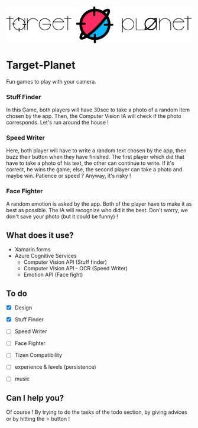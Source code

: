 ![logo](./TP/Pictures/logo.png)

# Target-Planet
Fun games to play with your camera.

### Stuff Finder
In this Game, both players will have 30sec to take a photo of a random item chosen by the app. Then, the Computer Vision IA will check if the photo corresponds.
Let's run around the house !

### Speed Writer
Here, both player will have to write a random text chosen by the app, then buzz their button when they have finished.
The first player which did that have to take a photo of his text, the other can continue to write. If it's correct, he wins the game, else, the second player can take a photo and maybe win.
Patience or speed ? Anyway, it's risky !

### Face Fighter
A random emotion is asked by the app. Both of the player have to make it as best as possible. The IA will recognize who did it the best.
Don't worry, we don't save your photo (but it could be funny) !

## What does it use?
  - Xamarin.forms
  - Azure Cognitive Services
    - Computer Vision API (Stuff finder)
    - Computer Vision API - OCR (Speed Writer)
    - Emotion API (Face fight)

## To do
- [X] Design
- [X] Stuff Finder
- [ ] Speed Writer
- [ ] Face Fighter

- [ ] Tizen Compatibility
- [ ] experience & levels (persistence)
- [ ] music

## Can I help you?
Of course ! By trying to do the tasks of the todo section, by giving advices or by hitting the :star: button !

